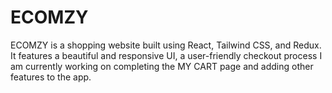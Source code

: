 # ECOMZY
ECOMZY is a shopping website built using React, Tailwind CSS, and Redux. It features a beautiful and responsive UI, a user-friendly checkout process
I am currently working on completing the MY CART page and adding other features to the app.
